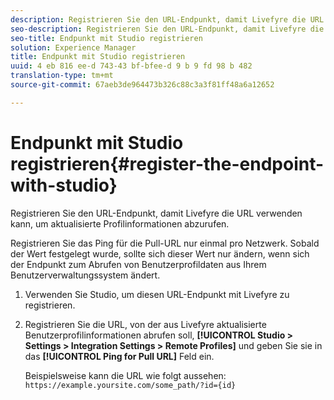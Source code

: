 ```yaml
---
description: Registrieren Sie den URL-Endpunkt, damit Livefyre die URL verwenden kann, um aktualisierte Profilinformationen abzurufen.
seo-description: Registrieren Sie den URL-Endpunkt, damit Livefyre die URL verwenden kann, um aktualisierte Profilinformationen abzurufen.
seo-title: Endpunkt mit Studio registrieren
solution: Experience Manager
title: Endpunkt mit Studio registrieren
uuid: 4 eb 816 ee-d 743-43 bf-bfee-d 9 b 9 fd 98 b 482
translation-type: tm+mt
source-git-commit: 67aeb3de964473b326c88c3a3f81ff48a6a12652

---
```



# Endpunkt mit Studio registrieren{#register-the-endpoint-with-studio}

Registrieren Sie den URL-Endpunkt, damit Livefyre die URL verwenden kann, um aktualisierte Profilinformationen abzurufen.

Registrieren Sie das Ping für die Pull-URL nur einmal pro Netzwerk. Sobald der Wert festgelegt wurde, sollte sich dieser Wert nur ändern, wenn sich der Endpunkt zum Abrufen von Benutzerprofildaten aus Ihrem Benutzerverwaltungssystem ändert.

1. Verwenden Sie Studio, um diesen URL-Endpunkt mit Livefyre zu registrieren.
1. Registrieren Sie die URL, von der aus Livefyre aktualisierte Benutzerprofilinformationen abrufen soll, **[!UICONTROL Studio > Settings > Integration Settings > Remote Profiles]** und geben Sie sie in das **[!UICONTROL Ping for Pull URL]** Feld ein.

   Beispielsweise kann die URL wie folgt aussehen: `https://example.yoursite.com/some_path/?id={id}`

